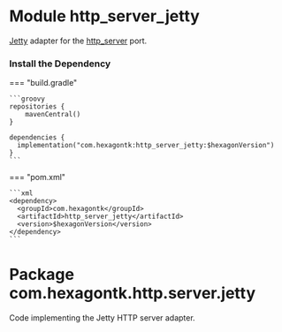 
# Module http_server_jetty
[Jetty] adapter for the [http_server] port.

[Jetty]: https://www.eclipse.org/jetty
[http_server]: /http_server

### Install the Dependency

=== "build.gradle"

    ```groovy
    repositories {
        mavenCentral()
    }

    dependencies {
      implementation("com.hexagontk:http_server_jetty:$hexagonVersion")
    }
    ```

=== "pom.xml"

    ```xml
    <dependency>
      <groupId>com.hexagontk</groupId>
      <artifactId>http_server_jetty</artifactId>
      <version>$hexagonVersion</version>
    </dependency>
    ```

# Package com.hexagontk.http.server.jetty
Code implementing the Jetty HTTP server adapter.

